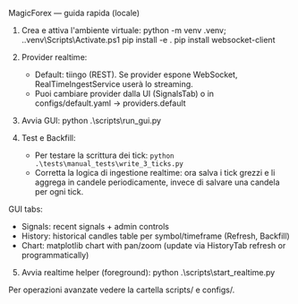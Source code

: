 MagicForex — guida rapida (locale)

1) Crea e attiva l'ambiente virtuale:
   python -m venv .venv; .\.venv\Scripts\Activate.ps1
   pip install -e .
   pip install websocket-client

2) Provider realtime:
   - Default: tiingo (REST). Se provider espone WebSocket, RealTimeIngestService userà lo streaming.
   - Puoi cambiare provider dalla UI (SignalsTab) o in configs/default.yaml -> providers.default

3) Avvia GUI:
   python .\scripts\run_gui.py

4) Test e Backfill:
   - Per testare la scrittura dei tick: `python .\tests\manual_tests\write_3_ticks.py`
   - Corretta la logica di ingestione realtime: ora salva i tick grezzi e li aggrega in candele periodicamente, invece di salvare una candela per ogni tick.

GUI tabs:
 - Signals: recent signals + admin controls
 - History: historical candles table per symbol/timeframe (Refresh, Backfill)
 - Chart: matplotlib chart with pan/zoom (update via HistoryTab refresh or programmatically)

5) Avvia realtime helper (foreground):
   python .\scripts\start_realtime.py

Per operazioni avanzate vedere la cartella scripts/ e configs/.
